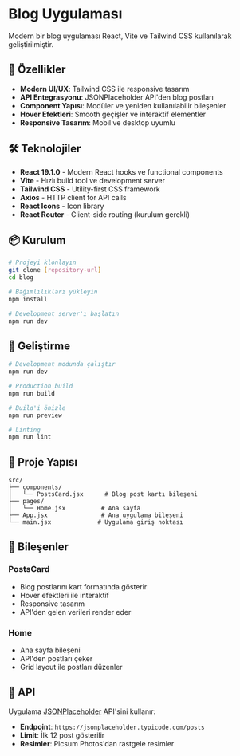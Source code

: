 # Blog Uygulaması

Modern bir blog uygulaması React, Vite ve Tailwind CSS kullanılarak geliştirilmiştir.

## 🚀 Özellikler

- **Modern UI/UX**: Tailwind CSS ile responsive tasarım
- **API Entegrasyonu**: JSONPlaceholder API'den blog postları
- **Component Yapısı**: Modüler ve yeniden kullanılabilir bileşenler
- **Hover Efektleri**: Smooth geçişler ve interaktif elementler
- **Responsive Tasarım**: Mobil ve desktop uyumlu

## 🛠️ Teknolojiler

- **React 19.1.0** - Modern React hooks ve functional components
- **Vite** - Hızlı build tool ve development server
- **Tailwind CSS** - Utility-first CSS framework
- **Axios** - HTTP client for API calls
- **React Icons** - Icon library
- **React Router** - Client-side routing (kurulum gerekli)

## 📦 Kurulum

```bash
# Projeyi klonlayın
git clone [repository-url]
cd blog

# Bağımlılıkları yükleyin
npm install

# Development server'ı başlatın
npm run dev
```

## 🔧 Geliştirme

```bash
# Development modunda çalıştır
npm run dev

# Production build
npm run build

# Build'i önizle
npm run preview

# Linting
npm run lint
```

## 📁 Proje Yapısı

```
src/
├── components/
│   └── PostsCard.jsx      # Blog post kartı bileşeni
├── pages/
│   └── Home.jsx          # Ana sayfa
├── App.jsx               # Ana uygulama bileşeni
└── main.jsx             # Uygulama giriş noktası
```

## 🎨 Bileşenler

### PostsCard
- Blog postlarını kart formatında gösterir
- Hover efektleri ile interaktif
- Responsive tasarım
- API'den gelen verileri render eder

### Home
- Ana sayfa bileşeni
- API'den postları çeker
- Grid layout ile postları düzenler

## 🔌 API

Uygulama [JSONPlaceholder](https://jsonplaceholder.typicode.com/) API'sini kullanır:
- **Endpoint**: `https://jsonplaceholder.typicode.com/posts`
- **Limit**: İlk 12 post gösterilir
- **Resimler**: Picsum Photos'dan rastgele resimler
